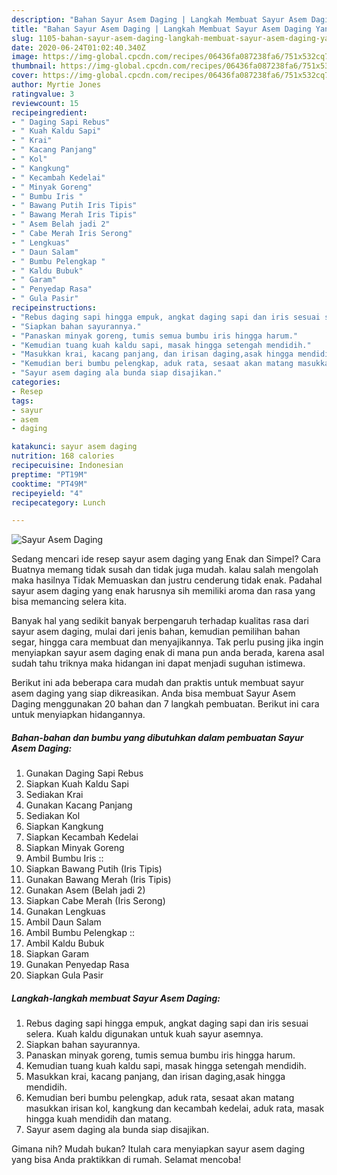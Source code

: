 ```yaml
---
description: "Bahan Sayur Asem Daging | Langkah Membuat Sayur Asem Daging Yang Bisa Manjain Lidah"
title: "Bahan Sayur Asem Daging | Langkah Membuat Sayur Asem Daging Yang Bisa Manjain Lidah"
slug: 1105-bahan-sayur-asem-daging-langkah-membuat-sayur-asem-daging-yang-bisa-manjain-lidah
date: 2020-06-24T01:02:40.340Z
image: https://img-global.cpcdn.com/recipes/06436fa087238fa6/751x532cq70/sayur-asem-daging-foto-resep-utama.jpg
thumbnail: https://img-global.cpcdn.com/recipes/06436fa087238fa6/751x532cq70/sayur-asem-daging-foto-resep-utama.jpg
cover: https://img-global.cpcdn.com/recipes/06436fa087238fa6/751x532cq70/sayur-asem-daging-foto-resep-utama.jpg
author: Myrtie Jones
ratingvalue: 3
reviewcount: 15
recipeingredient:
- " Daging Sapi Rebus"
- " Kuah Kaldu Sapi"
- " Krai"
- " Kacang Panjang"
- " Kol"
- " Kangkung"
- " Kecambah Kedelai"
- " Minyak Goreng"
- " Bumbu Iris "
- " Bawang Putih Iris Tipis"
- " Bawang Merah Iris Tipis"
- " Asem Belah jadi 2"
- " Cabe Merah Iris Serong"
- " Lengkuas"
- " Daun Salam"
- " Bumbu Pelengkap "
- " Kaldu Bubuk"
- " Garam"
- " Penyedap Rasa"
- " Gula Pasir"
recipeinstructions:
- "Rebus daging sapi hingga empuk, angkat daging sapi dan iris sesuai selera. Kuah kaldu digunakan untuk kuah sayur asemnya."
- "Siapkan bahan sayurannya."
- "Panaskan minyak goreng, tumis semua bumbu iris hingga harum."
- "Kemudian tuang kuah kaldu sapi, masak hingga setengah mendidih."
- "Masukkan krai, kacang panjang, dan irisan daging,asak hingga mendidih."
- "Kemudian beri bumbu pelengkap, aduk rata, sesaat akan matang masukkan irisan kol, kangkung dan kecambah kedelai, aduk rata, masak hingga kuah mendidih dan matang."
- "Sayur asem daging ala bunda siap disajikan."
categories:
- Resep
tags:
- sayur
- asem
- daging

katakunci: sayur asem daging 
nutrition: 168 calories
recipecuisine: Indonesian
preptime: "PT19M"
cooktime: "PT49M"
recipeyield: "4"
recipecategory: Lunch

---
```



![Sayur Asem Daging](https://img-global.cpcdn.com/recipes/06436fa087238fa6/751x532cq70/sayur-asem-daging-foto-resep-utama.jpg)

Sedang mencari ide resep sayur asem daging yang Enak dan Simpel? Cara Buatnya memang tidak susah dan tidak juga mudah. kalau salah mengolah maka hasilnya Tidak Memuaskan dan justru cenderung tidak enak. Padahal sayur asem daging yang enak harusnya sih memiliki aroma dan rasa yang bisa memancing selera kita.

Banyak hal yang sedikit banyak berpengaruh terhadap kualitas rasa dari sayur asem daging, mulai dari jenis bahan, kemudian pemilihan bahan segar, hingga cara membuat dan menyajikannya. Tak perlu pusing jika ingin menyiapkan sayur asem daging enak di mana pun anda berada, karena asal sudah tahu triknya maka hidangan ini dapat menjadi suguhan istimewa.




Berikut ini ada beberapa cara mudah dan praktis untuk membuat sayur asem daging yang siap dikreasikan. Anda bisa membuat Sayur Asem Daging menggunakan 20 bahan dan 7 langkah pembuatan. Berikut ini cara untuk menyiapkan hidangannya.

<!--inarticleads1-->

##### Bahan-bahan dan bumbu yang dibutuhkan dalam pembuatan Sayur Asem Daging:

1. Gunakan  Daging Sapi Rebus
1. Siapkan  Kuah Kaldu Sapi
1. Sediakan  Krai
1. Gunakan  Kacang Panjang
1. Sediakan  Kol
1. Siapkan  Kangkung
1. Siapkan  Kecambah Kedelai
1. Siapkan  Minyak Goreng
1. Ambil  Bumbu Iris ::
1. Siapkan  Bawang Putih (Iris Tipis)
1. Gunakan  Bawang Merah (Iris Tipis)
1. Gunakan  Asem (Belah jadi 2)
1. Siapkan  Cabe Merah (Iris Serong)
1. Gunakan  Lengkuas
1. Ambil  Daun Salam
1. Ambil  Bumbu Pelengkap ::
1. Ambil  Kaldu Bubuk
1. Siapkan  Garam
1. Gunakan  Penyedap Rasa
1. Siapkan  Gula Pasir




<!--inarticleads2-->

##### Langkah-langkah membuat Sayur Asem Daging:

1. Rebus daging sapi hingga empuk, angkat daging sapi dan iris sesuai selera. Kuah kaldu digunakan untuk kuah sayur asemnya.
1. Siapkan bahan sayurannya.
1. Panaskan minyak goreng, tumis semua bumbu iris hingga harum.
1. Kemudian tuang kuah kaldu sapi, masak hingga setengah mendidih.
1. Masukkan krai, kacang panjang, dan irisan daging,asak hingga mendidih.
1. Kemudian beri bumbu pelengkap, aduk rata, sesaat akan matang masukkan irisan kol, kangkung dan kecambah kedelai, aduk rata, masak hingga kuah mendidih dan matang.
1. Sayur asem daging ala bunda siap disajikan.




Gimana nih? Mudah bukan? Itulah cara menyiapkan sayur asem daging yang bisa Anda praktikkan di rumah. Selamat mencoba!
